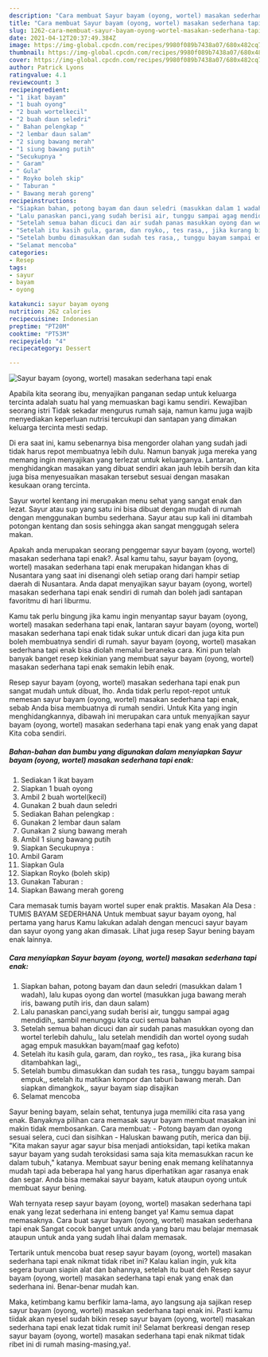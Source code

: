 ```yaml
---
description: "Cara membuat Sayur bayam (oyong, wortel) masakan sederhana tapi enak Sederhana Untuk Jualan"
title: "Cara membuat Sayur bayam (oyong, wortel) masakan sederhana tapi enak Sederhana Untuk Jualan"
slug: 1262-cara-membuat-sayur-bayam-oyong-wortel-masakan-sederhana-tapi-enak-sederhana-untuk-jualan
date: 2021-04-12T20:37:49.384Z
image: https://img-global.cpcdn.com/recipes/9980f089b7438a07/680x482cq70/sayur-bayam-oyong-wortel-masakan-sederhana-tapi-enak-foto-resep-utama.jpg
thumbnail: https://img-global.cpcdn.com/recipes/9980f089b7438a07/680x482cq70/sayur-bayam-oyong-wortel-masakan-sederhana-tapi-enak-foto-resep-utama.jpg
cover: https://img-global.cpcdn.com/recipes/9980f089b7438a07/680x482cq70/sayur-bayam-oyong-wortel-masakan-sederhana-tapi-enak-foto-resep-utama.jpg
author: Patrick Lyons
ratingvalue: 4.1
reviewcount: 3
recipeingredient:
- "1 ikat bayam"
- "1 buah oyong"
- "2 buah wortelkecil"
- "2 buah daun seledri"
- " Bahan pelengkap "
- "2 lembar daun salam"
- "2 siung bawang merah"
- "1 siung bawang putih"
- "Secukupnya "
- " Garam"
- " Gula"
- " Royko boleh skip"
- " Taburan "
- " Bawang merah goreng"
recipeinstructions:
- "Siapkan bahan, potong bayam dan daun seledri (masukkan dalam 1 wadah), lalu kupas oyong dan wortel (masukkan juga bawang merah iris, bawang putih iris, dan daun salam)"
- "Lalu panaskan panci,yang sudah berisi air, tunggu sampai agag mendidih,, sambil menunggu kita cuci semua bahan"
- "Setelah semua bahan dicuci dan air sudah panas masukkan oyong dan wortel terlebih dahulu,, lalu setelah mendidih dan wortel oyong sudah agag empuk masukkan bayam(maaf gag kefoto)"
- "Setelah itu kasih gula, garam, dan royko,, tes rasa,, jika kurang bisa ditambahkan lagi,,"
- "Setelah bumbu dimasukkan dan sudah tes rasa,, tunggu bayam sampai empuk,, setelah itu matikan kompor dan taburi bawang merah. Dan siapkan dimangkok,, sayur bayam siap disajikan"
- "Selamat mencoba"
categories:
- Resep
tags:
- sayur
- bayam
- oyong

katakunci: sayur bayam oyong 
nutrition: 262 calories
recipecuisine: Indonesian
preptime: "PT20M"
cooktime: "PT53M"
recipeyield: "4"
recipecategory: Dessert

---
```



![Sayur bayam (oyong, wortel) masakan sederhana tapi enak](https://img-global.cpcdn.com/recipes/9980f089b7438a07/680x482cq70/sayur-bayam-oyong-wortel-masakan-sederhana-tapi-enak-foto-resep-utama.jpg)

Apabila kita seorang ibu, menyajikan panganan sedap untuk keluarga tercinta adalah suatu hal yang memuaskan bagi kamu sendiri. Kewajiban seorang istri Tidak sekadar mengurus rumah saja, namun kamu juga wajib menyediakan keperluan nutrisi tercukupi dan santapan yang dimakan keluarga tercinta mesti sedap.

Di era  saat ini, kamu sebenarnya bisa mengorder olahan yang sudah jadi tidak harus repot membuatnya lebih dulu. Namun banyak juga mereka yang memang ingin menyajikan yang terlezat untuk keluarganya. Lantaran, menghidangkan masakan yang dibuat sendiri akan jauh lebih bersih dan kita juga bisa menyesuaikan masakan tersebut sesuai dengan masakan kesukaan orang tercinta. 

Sayur wortel kentang ini merupakan menu sehat yang sangat enak dan lezat. Sayur atau sup yang satu ini bisa dibuat dengan mudah di rumah dengan menggunakan bumbu sederhana. Sayur atau sup kali ini ditambah potongan kentang dan sosis sehingga akan sangat menggugah selera makan.

Apakah anda merupakan seorang penggemar sayur bayam (oyong, wortel) masakan sederhana tapi enak?. Asal kamu tahu, sayur bayam (oyong, wortel) masakan sederhana tapi enak merupakan hidangan khas di Nusantara yang saat ini disenangi oleh setiap orang dari hampir setiap daerah di Nusantara. Anda dapat menyajikan sayur bayam (oyong, wortel) masakan sederhana tapi enak sendiri di rumah dan boleh jadi santapan favoritmu di hari liburmu.

Kamu tak perlu bingung jika kamu ingin menyantap sayur bayam (oyong, wortel) masakan sederhana tapi enak, lantaran sayur bayam (oyong, wortel) masakan sederhana tapi enak tidak sukar untuk dicari dan juga kita pun boleh membuatnya sendiri di rumah. sayur bayam (oyong, wortel) masakan sederhana tapi enak bisa diolah memalui beraneka cara. Kini pun telah banyak banget resep kekinian yang membuat sayur bayam (oyong, wortel) masakan sederhana tapi enak semakin lebih enak.

Resep sayur bayam (oyong, wortel) masakan sederhana tapi enak pun sangat mudah untuk dibuat, lho. Anda tidak perlu repot-repot untuk memesan sayur bayam (oyong, wortel) masakan sederhana tapi enak, sebab Anda bisa membuatnya di rumah sendiri. Untuk Kita yang ingin menghidangkannya, dibawah ini merupakan cara untuk menyajikan sayur bayam (oyong, wortel) masakan sederhana tapi enak yang enak yang dapat Kita coba sendiri.

<!--inarticleads1-->

##### Bahan-bahan dan bumbu yang digunakan dalam menyiapkan Sayur bayam (oyong, wortel) masakan sederhana tapi enak:

1. Sediakan 1 ikat bayam
1. Siapkan 1 buah oyong
1. Ambil 2 buah wortel(kecil)
1. Gunakan 2 buah daun seledri
1. Sediakan  Bahan pelengkap :
1. Gunakan 2 lembar daun salam
1. Gunakan 2 siung bawang merah
1. Ambil 1 siung bawang putih
1. Siapkan Secukupnya :
1. Ambil  Garam
1. Siapkan  Gula
1. Siapkan  Royko (boleh skip)
1. Gunakan  Taburan :
1. Siapkan  Bawang merah goreng


Cara memasak tumis bayam wortel super enak praktis. Masakan Ala Desa : TUMIS BAYAM SEDERHANA Untuk membuat sayur bayam oyong, hal pertama yang harus Kamu lakukan adalah dengan mencuci sayur bayam dan sayur oyong yang akan dimasak. Lihat juga resep Sayur bening bayam enak lainnya. 

<!--inarticleads2-->

##### Cara menyiapkan Sayur bayam (oyong, wortel) masakan sederhana tapi enak:

1. Siapkan bahan, potong bayam dan daun seledri (masukkan dalam 1 wadah), lalu kupas oyong dan wortel (masukkan juga bawang merah iris, bawang putih iris, dan daun salam)
1. Lalu panaskan panci,yang sudah berisi air, tunggu sampai agag mendidih,, sambil menunggu kita cuci semua bahan
1. Setelah semua bahan dicuci dan air sudah panas masukkan oyong dan wortel terlebih dahulu,, lalu setelah mendidih dan wortel oyong sudah agag empuk masukkan bayam(maaf gag kefoto)
1. Setelah itu kasih gula, garam, dan royko,, tes rasa,, jika kurang bisa ditambahkan lagi,,
1. Setelah bumbu dimasukkan dan sudah tes rasa,, tunggu bayam sampai empuk,, setelah itu matikan kompor dan taburi bawang merah. Dan siapkan dimangkok,, sayur bayam siap disajikan
1. Selamat mencoba


Sayur bening bayam, selain sehat, tentunya juga memiliki cita rasa yang enak. Banyaknya pilihan cara memasak sayur bayam membuat masakan ini makin tidak membosankan. Cara membuat: - Potong bayam dan oyong sesuai selera, cuci dan sisihkan - Haluskan bawang putih, merica dan biji. &#34;Kita makan sayur agar sayur bisa menjadi antioksidan, tapi ketika makan sayur bayam yang sudah teroksidasi sama saja kita memasukkan racun ke dalam tubuh,&#34; katanya. Membuat sayur bening enak memang kelihatannya mudah tapi ada beberapa hal yang harus diperhatikan agar rasanya enak dan segar. Anda bisa memakai sayur bayam, katuk ataupun oyong untuk membuat sayur bening. 

Wah ternyata resep sayur bayam (oyong, wortel) masakan sederhana tapi enak yang lezat sederhana ini enteng banget ya! Kamu semua dapat memasaknya. Cara buat sayur bayam (oyong, wortel) masakan sederhana tapi enak Sangat cocok banget untuk anda yang baru mau belajar memasak ataupun untuk anda yang sudah lihai dalam memasak.

Tertarik untuk mencoba buat resep sayur bayam (oyong, wortel) masakan sederhana tapi enak nikmat tidak ribet ini? Kalau kalian ingin, yuk kita segera buruan siapin alat dan bahannya, setelah itu buat deh Resep sayur bayam (oyong, wortel) masakan sederhana tapi enak yang enak dan sederhana ini. Benar-benar mudah kan. 

Maka, ketimbang kamu berfikir lama-lama, ayo langsung aja sajikan resep sayur bayam (oyong, wortel) masakan sederhana tapi enak ini. Pasti kamu tiidak akan nyesel sudah bikin resep sayur bayam (oyong, wortel) masakan sederhana tapi enak lezat tidak rumit ini! Selamat berkreasi dengan resep sayur bayam (oyong, wortel) masakan sederhana tapi enak nikmat tidak ribet ini di rumah masing-masing,ya!.

